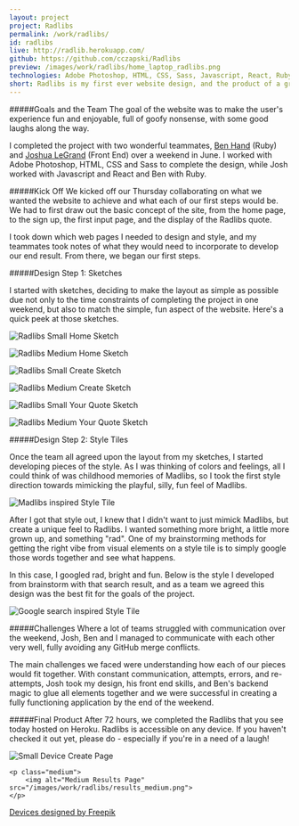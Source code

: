 ```yaml
---
layout: project
project: Radlibs
permalink: /work/radlibs/
id: radlibs
live: http://radlib.herokuapp.com/
github: https://github.com/cczapski/Radlibs
preview: /images/work/radlibs/home_laptop_radlibs.png
technologies: Adobe Photoshop, HTML, CSS, Sass, Javascript, React, Ruby
short: Radlibs is my first ever website design, and the product of a group hackathon project at the <a href="http://theironyard.com/">Iron Yard</a>. For any of you who remember adlibs or madlibs, Radlibs is a play off of those word games, combining a database of randomly generated famous quotes and user input for parts of speech. 
---
```


#####Goals and the Team
The goal of the website was to make the user's experience fun and enjoyable, full of goofy nonsense, with some good laughs along the way. 

I completed the project with two wonderful teammates, <a href="https://github.com/BenHand">Ben Hand</a> (Ruby) and <a href="https://twitter.com/jlagrange87">Joshua LeGrand</a> (Front End) over a weekend in June. I worked with Adobe Photoshop, HTML, CSS and Sass to complete the design, while Josh worked with Javascript and React and Ben with Ruby.

#####Kick Off
We kicked off our Thursday collaborating on what we wanted the website to achieve and what each of our first steps would be. We had to first draw out the basic concept of the site, from the home page, to the sign up, the first input page, and the display of the Radlibs quote. 

I took down which web pages I needed to design and style, and my teammates took notes of what they would need to incorporate to develop our end result. From there, we began our first steps.

#####Design Step 1: Sketches

I started with sketches, deciding to make the layout as simple as possible due not only to the time constraints of completing the project in one weekend, but also to match the simple, fun aspect of the website. Here's a quick peek at those sketches.

<div class="sketches">
    <p class="sketch">
        <img alt="Radlibs Small Home Sketch" src="/images/work/radlibs/sketch_home_small.jpg">
    </p>
    <p class="sketch">
        <img alt="Radlibs Medium Home Sketch" src="/images/work/radlibs/sketch_home_medium.jpg">
    </p>
    <p class="sketch">
        <img alt="Radlibs Small Create Sketch" src="/images/work/radlibs/sketch_create_small.jpg">
    </p>
    <p class="sketch">
        <img alt="Radlibs Medium Create Sketch" src="/images/work/radlibs/sketch_create_medium.jpg">
    </p>
    <p class="sketch">
        <img alt="Radlibs Small Your Quote Sketch" src="/images/work/radlibs/sketch_yourquote_small.jpg">
    </p>
    <p class="sketch">
        <img alt="Radlibs Medium Your Quote Sketch" src="/images/work/radlibs/sketch_yourquote_medium.jpg">
    </p>
</div>

#####Design Step 2: Style Tiles

Once the team all agreed upon the layout from my sketches, I started developing pieces of the style. As I was thinking of colors and feelings, all I could think of was childhood memories of Madlibs, so I took the first style direction towards mimicking the playful, silly, fun feel of Madlibs. 

<p class="center">
    <img alt="Madlibs inspired Style Tile" src="/images/work/radlibs/style_tile_radlibs_v1.jpg">
</p>

After I got that style out, I knew that I didn't want to just mimick Madlibs, but create a unique feel to Radlibs. I wanted something more bright, a little more grown up, and something "rad". One of my brainstorming methods for getting the right vibe from visual elements on a style tile is to simply google those words together and see what happens. 

In this case, I googled rad, bright and fun. Below is the style I developed from brainstorm with that search result, and as a team we agreed this design was the best fit for the goals of the project.

<p class="center">
    <img alt="Google search inspired Style Tile" src="/images/work/radlibs/style_tile_radlibs_v2.jpg">
</p>

#####Challenges
Where a lot of teams struggled with communication over the weekend, Josh, Ben and I managed to communicate with each other very well, fully avoiding any GitHub merge conflicts. 

The main challenges we faced were understanding how each of our pieces would fit together. With constant communication, attempts, errors, and re-attempts, Josh took my design, his front end skills, and Ben's backend magic to glue all elements together and we were successful in creating a fully functioning application by the end of the weekend.

#####Final Product
After 72 hours, we completed the Radlibs that you see today hosted on Heroku. Radlibs is accessible on any device. If you haven't checked it out yet, please do - especially if you're in a need of a laugh!

<div class="devices">
    <p class="small">
        <img alt="Small Device Create Page" src="/images/work/radlibs/create_small.png">
    </p>

    <p class="medium">
        <img alt="Medium Results Page" src="/images/work/radlibs/results_medium.png">
    </p>

</div>
<a class="credit" href='http://www.freepik.com/free-vector/screens-collection-free-vector_713789.htm'>Devices designed by Freepik</a>